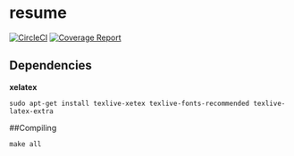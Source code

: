 # resume
[![CircleCI](https://img.shields.io/circleci/project/mdavoodi/resume.svg?style=flat-square)](https://circleci.com/gh/mdavoodi/resume/tree/master) 
[![ Coverage Report](https://img.shields.io/badge/download-resume-blue.svg?style=flat-square)](https://circleci.com/api/v1/project/mdavoodi/resume/latest/artifacts/0/$CIRCLE_ARTIFACTS/dist/mdavoodi_resume.pdf)
## Dependencies
**xelatex**

```
sudo apt-get install texlive-xetex texlive-fonts-recommended texlive-latex-extra
```

##Compiling

```
make all
```
